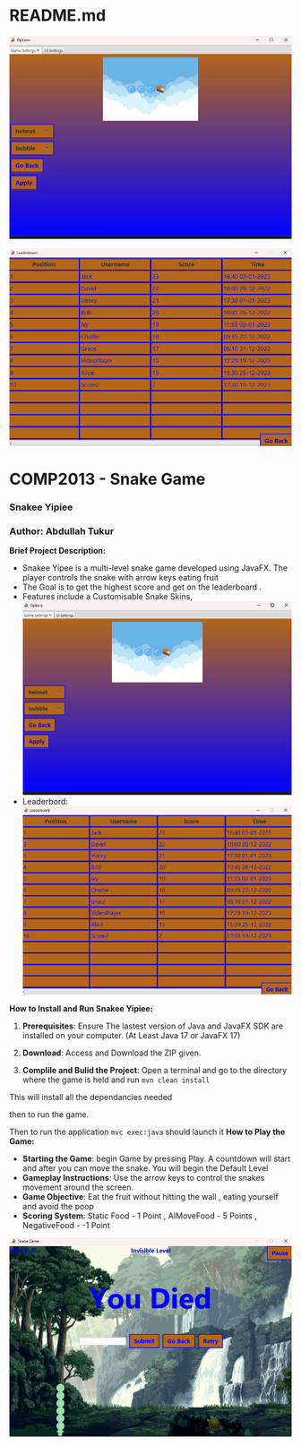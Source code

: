 # README.md

![Options Screen](image.png)



![Leaderboard](image-2.png)

# COMP2013 - Snake Game

### Snakee Yipiee
### Author: Abdullah Tukur

**Brief Project Description:**
- Snakee Yipee is a multi-level snake game developed using JavaFX. The player controls the snake with arrow keys eating fruit 
- The Goal is to get the highest score and get on the leaderboard . 
- Features include a Customisable Snake Skins,
![Options Window](image-4.png)
-  Leaderbord: 
![Alt text](image-5.png)


**How to Install and Run Snakee Yipiee:**
1. **Prerequisites**: Ensure The lastest version of Java and JavaFX SDK are installed on your computer. (At Least Java 17 or JavaFX 17)


2. **Download**: Access and Download the ZIP given. 

3. **Complile and Bulid the Project**: Open a terminal and go to the directory where the game is held and run ``mvn clean install``

This will install all the dependancies needed 

then to run the game.

Then to run the application ``mvc exec:java`` should launch it
**How to Play the Game:**
- **Starting the Game**: begin Game by pressing Play. A countdown will start and after you can move the snake. You will begin the Default Level 
- **Gameplay Instructions**: Use the arrow keys to control the snakes movement around the screen.
- **Game Objective**: Eat the fruit without hitting the wall , eating yourself and avoid the poop
- **Scoring System**: Static Food - 1 Point , AIMoveFood - 5 Points , NegativeFood - -1 Point

![Died Screen](image-1.png)
